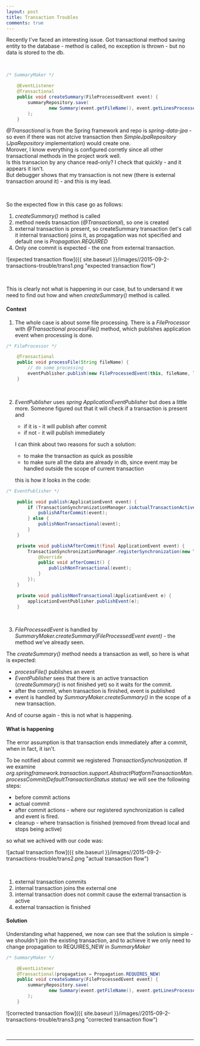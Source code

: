 ```yaml
---
layout: post
title: Transaction Troubles
comments: true
---
```


Recently I've faced an interesting issue. Got transactional method saving entity to the database - method is called, no exception is thrown - but no data is stored to the db.

&nbsp;

```java
/* SummaryMaker */

	@EventListener
    @Transactional
    public void createSummary(FileProcessedEvent event) {
        summaryRepository.save(
                new Summary(event.getFileName(), event.getLinesProcessed())
        );
    }
```  

_@Transactional_ is from the Spring framework and repo is _spring-data-jpa_ - so even if there was not atcive transaction then _SimpleJpaRepository_ (_JpaRepository_ implementation) would create one.  
Morover, I know everything is configured corretly since all other transactional methods in the project work well.  
Is this transacion by any chance read-only? I check that quickly - and it appears it isn't.  
But debugger shows that my transaction is not new (there is external transaction around it) - and this is my lead.

&nbsp;

So the expected flow in this case go as follows:

1. _createSummary()_ method is called
2. method needs transaction (_@Transactional_), so one is created 
3. external transaction is present, so createSummary transaction (let's call it internal transaction) joins it, as propagation was not specified and default one is _Propagation.REQUIRED_
4. Only one commit is expected - the one from external transaction.

![expected transaction flow]({{ site.baseurl }}/images//2015-09-2-transactions-trouble/trans1.png "expected transaction flow")

&nbsp;

This is clearly not what is happening in our case, but to undersand it we need to find out how and when _createSummary()_ method is called.

#### Context

 1. The whole case is about some file processing. There is a _FileProcessor_ with _@Transactional_ _processFile()_ method, which publishes application event when processing is done.
 
```java
/* FileProcessor */

    @Transactional
    public void processFile(String fileName) {
        // do some processing
        eventPublisher.publish(new FileProcessedEvent(this, fileName, linesProcessed));
    }
```  

&nbsp;

 2. _EventPublisher_ uses _spring_ _ApplicationEventPublisher_ but does a little more. Someone figured out that it will check if a transaction is present and
	- if it is - it will publish after commit
	- if not - it will publish immediately

	I can think about two reasons for such a solution:
	- to make the transaction as quick as possible
	- to make sure all the data are already in db, since event may be handled outside the scope of current transaction
		
	this is how it looks in the code:
	
```java
/* EventPublisher */

	public void publish(ApplicationEvent event) {
        if (TransactionSynchronizationManager.isActualTransactionActive()) {
            publishAfterCommit(event);
        } else {
            publishNonTransactional(event);
        }
    }

    private void publishAfterCommit(final ApplicationEvent event) {
        TransactionSynchronizationManager.registerSynchronization(new TransactionSynchronizationAdapter() {
            @Override
            public void afterCommit() {
                publishNonTransactional(event);
            }
        });
    }

    private void publishNonTransactional(ApplicationEvent e) {
        applicationEventPublisher.publishEvent(e);
    }
```  

&nbsp;
	
3. _FileProcessedEvent_ is handled by _SummaryMaker.createSummary(FileProcessedEvent event)_ - the method we've already seen.

The _createSummary()_ method needs a transaction as well, so here is what is expected:
- _processFile()_ publishes an event
- _EventPublisher_ sees that there is an active transaction (_createSummary()_ is not finished yet) so it waits for the commit.
- after the commit, when transaction is finished, event is published
- event is handled by _SummaryMaker.createSummary()_ in the scope of a new transaction.

And of course again - this is not what is happening.

#### What is happening

The error assumption is that transaction ends immediately after a commit, when in fact, it isn't.

To be notified about commit we registered _TransactionSynchronization_.
If we examine _org.springframework.transaction.support.AbstractPlatformTransactionMan.processCommit(DefaultTransactionStatus status)_
we will see the following steps:
- before commit actions
- actual commit
- after commit actions - where our registered synchronization is called and event is fired.
- cleanup - where transaction is finished (removed from thread local and stops being active)

so what we achived with our code was:

![actual transaction flow]({{ site.baseurl }}/images//2015-09-2-transactions-trouble/trans2.png "actual transaction flow")

&nbsp;

1. external transaction commits
2. internal transaction joins the external one
3. internal transaction does not commit cause the external transaction is active
4. external transaction is finished

#### Solution

Understanding what happened, we now can see that the solution is simple - we shouldn't join the existing transaction,
and to achieve it we only need to change propagation to REQUIRES_NEW in _SummaryMaker_

```java
/* SummaryMaker */

	@EventListener
    @Transactional(propagation = Propagation.REQUIRES_NEW)
    public void createSummary(FileProcessedEvent event) {
        summaryRepository.save(
                new Summary(event.getFileName(), event.getLinesProcessed())
        );
    }
```  

![corrected transaction flow]({{ site.baseurl }}/images//2015-09-2-transactions-trouble/trans3.png "corrected transaction flow")

&nbsp;
****



